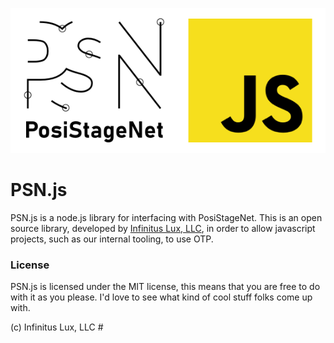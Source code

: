 ![PSN.js Logo](assets/img/PSNjs.png)
# PSN.js
PSN.js is a node.js library for interfacing with PosiStageNet. This is an open source library, developed by [Infinitus Lux, LLC](https://www.infinituslux.com/), in order to allow javascript projects, such as our internal tooling, to use OTP.

### License
PSN.js is licensed under the MIT license, this means that you are free to do with it as you please. I'd love to see what kind of cool stuff folks come up with.

(c) Infinitus Lux, LLC #
